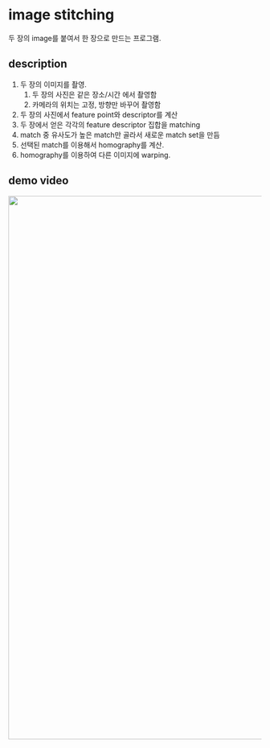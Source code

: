 # image stitching
두 장의 image를 붙여서 한 장으로 만드는 프로그램.

## description
1. 두 장의 이미지를 촬영.
   1. 두 장의 사진은 같은 장소/시간 에서 촬영함
   2. 카메라의 위치는 고정, 방향만 바꾸어 촬영함
2. 두 장의 사진에서 feature point와 descriptor를 계산
3. 두 장에서 얻은 각각의 feature descriptor 집합을 matching
4. match 중 유사도가 높은 match만 골라서 새로운 match set을 만듬
5. 선택된 match를 이용해서 homography를 계산.
6. homography를 이용하여 다른 이미지에 warping.

## demo video
<img src="./assets/demo.gif" width="1080">
